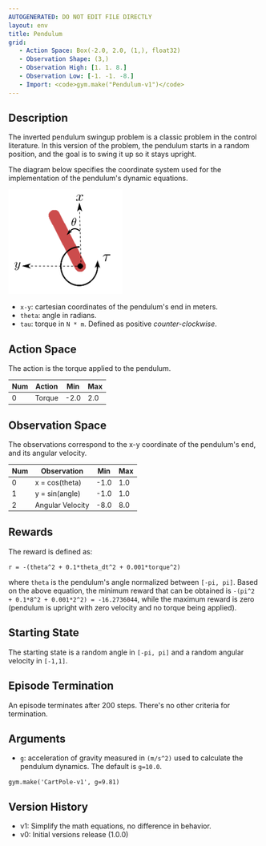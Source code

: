 ```yaml
---
AUTOGENERATED: DO NOT EDIT FILE DIRECTLY
layout: env
title: Pendulum
grid:
   - Action Space: Box(-2.0, 2.0, (1,), float32)
   - Observation Shape: (3,)
   - Observation High: [1. 1. 8.]
   - Observation Low: [-1. -1. -8.]
   - Import: <code>gym.make("Pendulum-v1")</code>
---
```

## Description

The inverted pendulum swingup problem is a classic problem in the control literature. In this
version of the problem, the pendulum starts in a random position, and the goal is to swing it up so
it stays upright.

The diagram below specifies the coordinate system used for the implementation of the pendulum's
dynamic equations.

![Pendulum Coordinate System](./diagrams/pendulum.png)

- `x-y`: cartesian coordinates of the pendulum's end in meters.
- `theta`: angle in radians.
- `tau`: torque in `N * m`. Defined as positive _counter-clockwise_.

## Action Space
The action is the torque applied to the pendulum.

| Num | Action | Min  | Max |
|-----|--------|------|-----|
| 0   | Torque | -2.0 | 2.0 |


## Observation Space
The observations correspond to the x-y coordinate of the pendulum's end, and its angular velocity.

| Num | Observation      | Min  | Max |
|-----|------------------|------|-----|
| 0   | x = cos(theta)   | -1.0 | 1.0 |
| 1   | y = sin(angle)   | -1.0 | 1.0 |
| 2   | Angular Velocity | -8.0 | 8.0 |

## Rewards
The reward is defined as:
```
r = -(theta^2 + 0.1*theta_dt^2 + 0.001*torque^2)
```
where `theta` is the pendulum's angle normalized between `[-pi, pi]`.
Based on the above equation, the minimum reward that can be obtained is `-(pi^2 + 0.1*8^2 +
0.001*2^2) = -16.2736044`, while the maximum reward is zero (pendulum is
upright with zero velocity and no torque being applied).

## Starting State
The starting state is a random angle in `[-pi, pi]` and a random angular velocity in `[-1,1]`.

## Episode Termination
An episode terminates after 200 steps. There's no other criteria for termination.

## Arguments
- `g`: acceleration of gravity measured in `(m/s^2)` used to calculate the pendulum dynamics. The default is
`g=10.0`.

```
gym.make('CartPole-v1', g=9.81)
```

## Version History

* v1: Simplify the math equations, no difference in behavior.
* v0: Initial versions release (1.0.0)